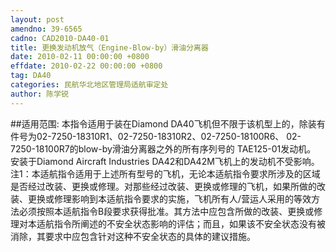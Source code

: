 ```yaml
---
layout: post
amendno: 39-6565
cadno: CAD2010-DA40-01
title: 更换发动机放气（Engine-Blow-by）滑油分离器
date: 2010-02-11 00:00:00 +0800
effdate: 2010-02-22 00:00:00 +0800
tag: DA40
categories: 民航华北地区管理局适航审定处
author: 陈学锐
---
```


##适用范围:
本指令适用于装在Diamond DA40飞机但不限于该机型上的，除装有件号为02-7250-18310R1、02-7250-18310R2、02-7250-18100R6、 02-7250-18100R7的blow-by滑油分离器之外的所有序列号的 TAE125-01发动机。
安装于Diamond Aircraft Industries DA42和DA42M飞机上的发动机不受影响。
注1：本适航指令适用于上述所有型号的飞机，无论本适航指令要求所涉及的区域是否经过改装、更换或修理。对那些经过改装、更换或修理的飞机，如果所做的改装、更换或修理影响到本适航指令要求的实施，飞机所有人/营运人采用的等效方法必须按照本适航指令B段要求获得批准。其方法中应包含所做的改装、更换或修理对本适航指令所阐述的不安全状态影响的评估；而且，如果该不安全状态没有被消除，其要求中应包含针对这种不安全状态的具体的建议措施。

